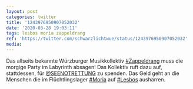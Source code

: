 ```yaml
---
layout: post
categories: twitter
title: '1243976950907052032'
date: '2020-03-28 19:03:11'
tags: lesbos moria zappeldrang
ref: 'https://twitter.com/schwarzlichtwue/status/1243976950907052032'
media:
---
```

Das allseits bekannte Würzburger Musikkollektiv [#Zappeldrang](/t/zappeldrang) muss die morgige Party im Labyrinth absagen! Das Kollektiv ruft dazu auf, stattdessen, für [@SEENOTRETTUNG](https://twitter.com/SEENOTRETTUNG) zu spenden. Das Geld geht an die Menschen die im Flüchtlingslager [#Moria](/t/moria) auf [#Lesbos](/t/lesbos) ausharren. 

